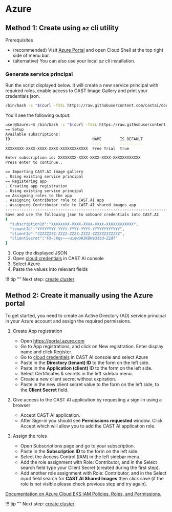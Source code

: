 # Azure

## Method 1: Create using `az` cli utility

Prerequisites

- (recommended) Visit <a href="https://portal.azure.com/" target="_blank">Azure Portal</a> and open Cloud Shell at the top right side of menu bar.
- (alternative) You can also use your local <em>az</em> cli installation.
</ul>

### Generate service principal

Run the script displayed below. It will create a new service principal with required roles, enable access to CAST Image
Gallery and print your credentials json.

```bash
/bin/bash -c "$(curl -fsSL https://raw.githubusercontent.com/castai/docs/main/docs/getting-started/credentials/configuring-azure-credentials/script.sh)"
```

You'll see the following output:

```bash
user@Azure:~$ /bin/bash -c "$(curl -fsSL https://raw.githubusercontent.com/castai/docs/main/docs/getting-started/credentials/configuring-azure-credentials/script.sh)"
== Setup
Available subscriptions:
ID                                    NAME        IS_DEFAULT
--                                    ----        ----------
XXXXXXXX-XXXX-XXXX-XXXX-XXXXXXXXXXXX  Free Trial  true

Enter subscription id: XXXXXXXX-XXXX-XXXX-XXXX-XXXXXXXXXXXX
Press enter to continue..

== Importing CAST.AI image gallery
. Using existing service principal
== Registering app
. Creating app registration
. Using existing service principal
== Assigning roles to the app
. Assigning Contributor role to CAST.AI app
. Assigning Contributor role to CAST.AI shared images app
--------------------------------------------------------------------------------
Save and use the following json to onboard credentials into CAST.AI
{
  "subscriptionId":"XXXXXXXX-XXXX-XXXX-XXXX-XXXXXXXXXXXX",
  "tenantId":"YYYYYYYY-YYYY-YYYY-YYYY-YYYYYYYYYYYY",
  "clientId":"ZZZZZZZZ-ZZZZ-ZZZZ-ZZZZ-ZZZZZZZZZZZZ",
  "clientSecret":"FX~JXqv~~~uiewDHJKDH9333d~ZZdf"
}
```

1. Copy the displayed JSON
2. Open [cloud credentials](https://console.cast.ai/cloud-credentials) in CAST AI console
3. Select Azure
4. Paste the values into relevant fields

!!! tip ""
    Next step: [create cluster](../../getting-started/create-cluster.md)

## Method 2: Create it manually using the Azure portal

To get started, you need to create an Active Directory (AD) service principal in your Azure account and assign the required permissions.

1. Create App registration

     - Open https://portal.azure.com
     - Go to App registrations, and click on New registration. Enter display name and click Register.
     - Go to [cloud credentials](https://console.cast.ai/cloud-credentials) in CAST AI console and select Azure
     - Paste in the **Directory (tenant) ID** to the form on the left side.
     - Paste in the **Application (client)** ID to the form on the left side.
     - Select Certificates & secrets in the left sidebar menu.
     - Create a new client secret without expiration.
     - Paste in the new client secret value to the form on the left side, to the **Client Secret** field.

2. Give access to the CAST AI application by requesting a sign-in using a browser

     - Accept CAST AI application.
     - After Sign-in you should see **Permissions requested** window. Click Accept which will allow you to add the CAST AI application role.

3. Assign the roles

     - Open Subscriptions page and go to your subscription.
     - Paste in the **Subscription ID** to the form on the left side.
     - Select the Access Control (IAM) in the left sidebar menu.
     - Add the role assignment with Role: Contributor, and in the Select search field type your Client Secret (created during the first step).
     - Add another role assignment with Role: Contributor, and in the Select input field search for **CAST AI Shared Images** then click save (if the role is not visible please check previous step and try again).

[Documentation on Azure Cloud EKS IAM Policies, Roles, and Permissions.](https://docs.microsoft.com/en-us/azure/active-directory/develop/app-objects-and-service-principals)

!!! tip ""
    Next step: [create cluster](../../getting-started/create-cluster.md)
